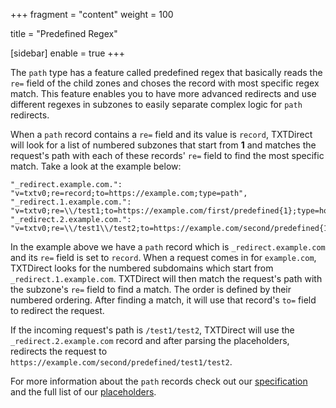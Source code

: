 +++
fragment = "content"
weight = 100

title = "Predefined Regex"

[sidebar]
  enable = true
+++

The `path` type has a feature called predefined regex that basically reads the
`re=` field of the child zones and choses the record with most specific regex
match. This feature enables you to have more advanced redirects and use
different regexes in subzones to easily separate complex logic for `path`
redirects.

When a `path` record contains a `re=` field and its value is `record`, TXTDirect
will look for a list of numbered subzones that start from **1** and matches the
request's path with each of these records' `re=` field to find the most specific
match. Take a look at the example below:

```
"_redirect.example.com.":     "v=txtv0;re=record;to=https://example.com;type=path",
"_redirect.1.example.com.":   "v=txtv0;re=\\/test1;to=https://example.com/first/predefined{1};type=host",
"_redirect.2.example.com.":   "v=txtv0;re=\\/test1\\/test2;to=https://example.com/second/predefined{1};type=host",
```

In the example above we have a `path` record which is `_redirect.example.com`
and its `re=` field is set to `record`. When a request comes in for `example.com`,
TXTDirect looks for the numbered subdomains which start from
`_redirect.1.example.com`. TXTDirect will then match the request's path with the
subzone's `re=` field to find a match. The order is defined by their numbered ordering.
After finding a match, it will use that record's `to=` field to redirect the request.

If the incoming request's path is `/test1/test2`, TXTDirect
will use the `_redirect.2.example.com` record and after parsing the placeholders,
redirects the request to `https://example.com/second/predefined/test1/test2`.

For more information about the `path` records check out our 
[specification](/docs/specification/#path-type) and the full list of our [placeholders](/docs/placeholders).
